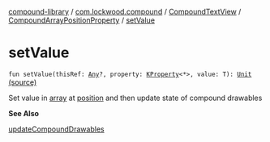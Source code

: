 [compound-library](../../../index.md) / [com.lockwood.compound](../../index.md) / [CompoundTextView](../index.md) / [CompoundArrayPositionProperty](index.md) / [setValue](./set-value.md)

# setValue

`fun setValue(thisRef: `[`Any`](https://kotlinlang.org/api/latest/jvm/stdlib/kotlin/-any/index.html)`?, property: `[`KProperty`](https://kotlinlang.org/api/latest/jvm/stdlib/kotlin.reflect/-k-property/index.html)`<*>, value: T): `[`Unit`](https://kotlinlang.org/api/latest/jvm/stdlib/kotlin/-unit/index.html) [(source)](https://github.com/lndmflngs/compound-text-view/tree/master/compound-library/src/main/java/com/lockwood/compound/CompoundTextView.kt#L1195)

Set value in [array](#) at [position](#) and then update state of compound drawables

**See Also**

[updateCompoundDrawables](../update-compound-drawables.md)

